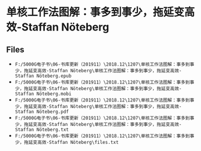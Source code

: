 # 单核工作法图解：事多到事少，拖延变高效-Staffan Nöteberg

## Files

- `F:/5000G电子书\06-书库更新（201911）\2018.12\1207\单核工作法图解：事多到事少，拖延变高效-Staffan Nöteberg\单核工作法图解：事多到事少，拖延变高效-Staffan Nöteberg.epub`
- `F:/5000G电子书\06-书库更新（201911）\2018.12\1207\单核工作法图解：事多到事少，拖延变高效-Staffan Nöteberg\单核工作法图解：事多到事少，拖延变高效-Staffan Nöteberg.mobi`
- `F:/5000G电子书\06-书库更新（201911）\2018.12\1207\单核工作法图解：事多到事少，拖延变高效-Staffan Nöteberg\单核工作法图解：事多到事少，拖延变高效-Staffan Nöteberg.pdf`
- `F:/5000G电子书\06-书库更新（201911）\2018.12\1207\单核工作法图解：事多到事少，拖延变高效-Staffan Nöteberg\单核工作法图解：事多到事少，拖延变高效-Staffan Nöteberg.txt`
- `F:/5000G电子书\06-书库更新（201911）\2018.12\1207\单核工作法图解：事多到事少，拖延变高效-Staffan Nöteberg\files.txt`
